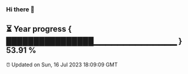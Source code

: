 ### Hi there 👋
⏳ Year progress { ████████████████▁▁▁▁▁▁▁▁▁▁▁▁▁▁ } 53.91 %
---
⏰ Updated on Sun, 16 Jul 2023 18:09:09 GMT

